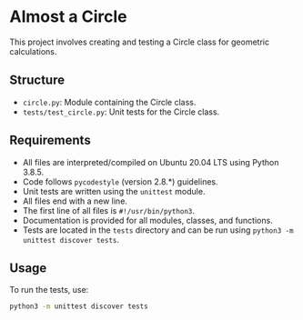 # Almost a Circle

This project involves creating and testing a Circle class for geometric calculations.

## Structure

- `circle.py`: Module containing the Circle class.
- `tests/test_circle.py`: Unit tests for the Circle class.

## Requirements

- All files are interpreted/compiled on Ubuntu 20.04 LTS using Python 3.8.5.
- Code follows `pycodestyle` (version 2.8.*) guidelines.
- Unit tests are written using the `unittest` module.
- All files end with a new line.
- The first line of all files is `#!/usr/bin/python3`.
- Documentation is provided for all modules, classes, and functions.
- Tests are located in the `tests` directory and can be run using `python3 -m unittest discover tests`.

## Usage

To run the tests, use:
```sh
python3 -m unittest discover tests
